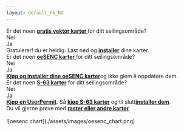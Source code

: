 ```yaml
---
layout: default_nb_NO
---
```

<div class="questions">
  
<div class="questionok question">
Er det noen <a href="https://opencpn.org/OpenCPN/info/chartsource.html"><strong>gratis vektor karter </strong></a> for ditt seilingsområde?
</div>
</div>

<div class="arrows">
  
<div class="answer col1 inline">
<i class="down"></i>
</div>
<div class="answer col2 inline">
<i class="down"></i>
</div>
</div>

<div class="separator"></div>

<div class="answers">
  <div class="answer col1 inline">
    
<div class="yesno no">
Nei
</div>
  </div>
  
  <div class="answer col2 inline">
    
<div class="yesno yes">
Ja
</div>
  </div>
<div class="answer col3 inline">
<i class="right"></i>
</div>
  
  <div class="answer col4 inline">
    
<div class="questionok ok">
Gratulerer! du er heldig. Last ned og <a href="https://opencpn.org/wiki/dokuwiki/doku.php?id=opencpn:opencpn_user_manual:getting_started:chart_installation"><strong>installer</strong></a> dine karter.
</div>
  </div>
</div>

<div class="separator"></div>

<div class="arrows">
  
<div class="answer col1 inline">
<i class="down"></i>
</div>
</div>

<div class="questions">
  
<div class="questionok question">
Er det noen <a href="https://o-charts.org/shop/index.php?id_category=8&controller=category"><strong>oeSENC karter </strong></a> for ditt seilingsområde?
</div>
</div>

<div class="arrows">
  
<div class="answer col1 inline">
<i class="down"></i>
</div>
<div class="answer col2 inline">
<i class="down"></i>
</div>
</div>

<div class="separator"></div>

<div class="answers">
  <div class="answer col1 inline">
    
<div class="yesno no">
Nei
</div>
  </div>
  
  <div class="answer col2 inline">
    
<div class="yesno yes">
Ja
</div>
  </div>
<div class="answer col3 inline">
<i class="right"></i>
</div>
  
  <div class="answer col4 inline">
    
<div class="questionok ok">
<a href="./oesenc_nb_NO.html"><strong>Kjøp og installer dine oeSENC karter</strong></a>og ikke glem å oppdatere dem.
</div>
  </div>
</div>

<div class="separator"></div>

<div class="arrows">
  
<div class="answer col1 inline">
<i class="down"></i>
</div>
</div>

<div class="questions">
  
<div class="questionok question">
Er det noen <a href="https://www.chartworld.com/shop/off_enc"><strong>S-63 karter</strong></a> for ditt seilingsområde?
</div>
</div>

<div class="arrows">
  
<div class="answer col1 inline">
<i class="down"></i>
</div>
<div class="answer col2 inline">
<i class="down"></i>
</div>
</div>

<div class="separator"></div>

<div class="answers">
  <div class="answer col1 inline">
    
<div class="yesno no">
Nei
</div>
  </div>
  
  <div class="answer col2 inline">
    
<div class="yesno yes">
Ja
</div>
  </div>
<div class="answer col3 inline">
<i class="right"></i>
</div>
  
  <div class="answer col4 inline">
    
<div class="questionok ok">
<a href="https://o-charts.org/shop/index.php?id_category=6&controller=category"><strong>Kjøp en UserPermit</strong></a>. Så <a href="https://www.chartworld.com/shop/off_enc"><strong>kjøp S-63 karter</strong></a> og til slutt<a href="./s63_nb_NO.html"><strong>installer dem</strong></a>.
</div>
  </div>
</div>

<div class="separator"></div>

<div class="arrows">
  
<div class="answer col1 inline">
<i class="down"></i>
</div>
</div>

<div class="questions">
  
<div class="questionok question">
Du vil gjerne prøve med <a href="https://opencpn.org/OpenCPN/info/chartsource.html"><strong>raster eller andre karter</strong></a>.
</div>
</div>

<br />  
![oesenc chart](./assets/images/oesenc_chart.png)
